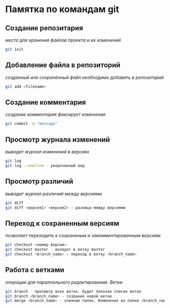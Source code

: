 # Памятка по командам git

## Создание репозитария 
*место для хранения файлов проекта и их изменений*
```sh
git init
```

## Добавление файла в репозиторий
*созданный или сохранённый файл необходимо добавить в репозитарий*
```sh
git add <filename>
```

## Создание комментария
*создание комментария фиксирует изменения*
```sh
git commit -m "message"
```

## Просмотр журнала изменений
*выводит журнал изменений в версиях*
```sh
git log
git log --oneline - укороченный вид
```

## Просмотр различий
*выводит журнал различий между версиями*
```sh
git diff
git diff <версия1> <версия2> - разница между версиями
```

## Переход к сохраненным версиям
*позволяет переходить к сохраненым и закомментированным версиям*
```sh
git checkout <номер версии>
git checkout master - возврат в ветку master
git checkout <branch_name> - переход в ветку <branch_name>
```

## Работа с ветками
*операции для параллельного редактирования. Ветки*
```sh
git branch - просмотр всех веток. Будет показан список веток
git branch <branch_name> - создание новой ветки
git merge <branch_name> - слияние папок. Изменения из папки <branch_name> попадают в папку из которой выполняется эта команда.